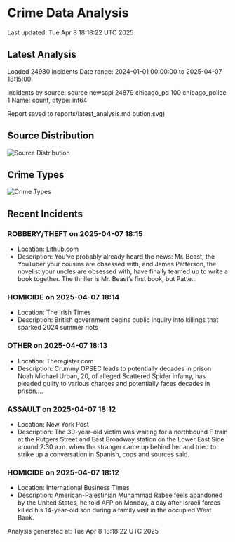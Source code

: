 # Crime Data Analysis
Last updated: Tue Apr  8 18:18:22 UTC 2025

## Latest Analysis

Loaded 24980 incidents
Date range: 2024-01-01 00:00:00 to 2025-04-07 18:15:00

Incidents by source:
source
newsapi           24879
chicago_pd          100
chicago_police        1
Name: count, dtype: int64

Report saved to reports/latest_analysis.md
bution.svg)

## Source Distribution
![Source Distribution](images/source_distribution.svg)

## Crime Types
![Crime Types](images/crime_types.svg)

## Recent Incidents

### ROBBERY/THEFT on 2025-04-07 18:15
- Location: Lithub.com
- Description: You’ve probably already heard the news: Mr. Beast, the YouTuber your cousins are obsessed with, and James Patterson, the novelist your uncles are obsessed with, have finally teamed up to write a book together. The thriller is Mr. Beast’s first book, but Patte…


### HOMICIDE on 2025-04-07 18:14
- Location: The Irish Times
- Description: British government begins public inquiry into killings that sparked 2024 summer riots


### OTHER on 2025-04-07 18:13
- Location: Theregister.com
- Description: Crummy OPSEC leads to potentially decades in prison
Noah Michael Urban, 20, of alleged Scattered Spider infamy, has pleaded guilty to various charges and potentially faces decades in prison.…


### ASSAULT on 2025-04-07 18:12
- Location: New York Post
- Description: The 30-year-old victim was waiting for a northbound F train at the Rutgers Street and East Broadway station on the Lower East Side around 2:30 a.m. when the stranger came up behind her and tried to strike up a conversation in Spanish, cops and sources said.


### HOMICIDE on 2025-04-07 18:12
- Location: International Business Times
- Description: American-Palestinian Muhammad Rabee feels abandoned by the United States, he told AFP on Monday, a day after Israeli forces killed his 14-year-old son during a family visit in the occupied West Bank.

Analysis generated at: Tue Apr  8 18:18:22 UTC 2025
